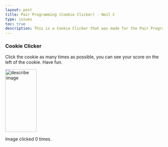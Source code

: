 ```yaml
---
layout: post
title: Pair Programming (Cookie Clicker) - Neil C
type: issues
toc: true
description: This is a Cookie Clicker that was made for the Pair Programming Project. I collaborated with my peer and asked them for feedback on this code.
---
```


<div>
    <h3> Cookie Clicker </h3>
    <p> Click the cookie as many times as possible, you can see your score on the left of the cookie. Have fun. </p>
</div>

<img alt="describe image" src="{{site.baseurl}}/workspaces/neil_2025/images/cookie.png" width="100" height="200">
<p>Image clicked <span id="clickCount">0</span> times.</p>

<script>
    let count = 0;
    const image = document.getElementById('clickableImage');
    const display = document.getElementById('clickCount');

    image.addEventListener('click', () => {
        count++;
        display.textContent = count;
    });
</script>

<div>
    <p></p>
</div>